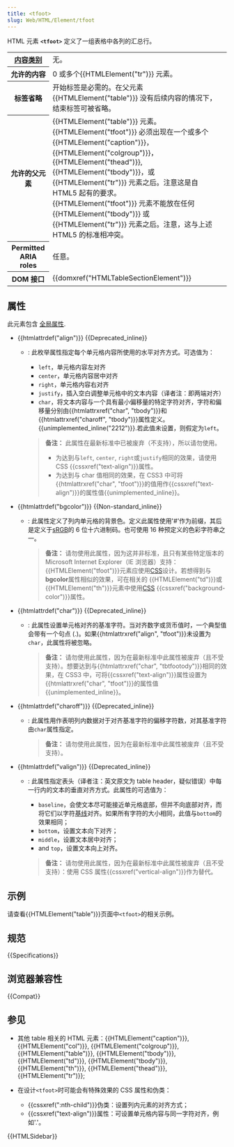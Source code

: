```yaml
---
title: <tfoot>
slug: Web/HTML/Element/tfoot
---
```


HTML 元素 **`<tfoot>`** 定义了一组表格中各列的汇总行。

<table class="properties">
 <tbody>
  <tr>
   <th scope="row"><a href="/zh-CN/docs/Web/Guide/HTML/Content_categories">内容类别</a></th>
   <td>无。</td>
  </tr>
  <tr>
   <th scope="row">允许的内容 </th>
   <td>0 或多个{{HTMLElement("tr")}} 元素。</td>
  </tr>
  <tr>
   <th scope="row">标签省略</th>
   <td>开始标签是必需的。在父元素 {{HTMLElement("table")}} 没有后续内容的情况下，结束标签可被省略。</td>
  </tr>
  <tr>
   <th scope="row">允许的父元素</th>
   <td>{{HTMLElement("table")}} 元素。{{HTMLElement("tfoot")}} 必须出现在一个或多个 {{HTMLElement("caption")}}，{{HTMLElement("colgroup")}}，{{HTMLElement("thead")}}, {{HTMLElement("tbody")}}，或 {{HTMLElement("tr")}} 元素之后。注意这是自 HTML5 起有的要求。<br>
    {{HTMLElement("tfoot")}} 元素不能放在任何 {{HTMLElement("tbody")}} 或 {{HTMLElement("tr")}} 元素之后。注意，这与上述 HTML5 的标准相冲突。</td>
  </tr>
  <tr>
   <th scope="row">Permitted ARIA roles</th>
   <td>任意。</td>
  </tr>
  <tr>
   <th scope="row">DOM 接口</th>
   <td>{{domxref("HTMLTableSectionElement")}}</td>
  </tr>
 </tbody>
</table>

## 属性

此元素包含 [全局属性](/zh-CN/docs/Web/HTML/Global_attributes).

- {{htmlattrdef("align")}} {{Deprecated_inline}}
  - : 此枚举属性指定每个单元格内容所使用的水平对齐方式。可选值为：

    - `left`，单元格内容左对齐
    - `center`，单元格内容居中对齐
    - `right`，单元格内容右对齐
    - `justify`，插入空白调整单元格中的文本内容（译者注：即两端对齐）
    - `char`，将文本内容与一个具有最小偏移量的特定字符对齐，字符和偏移量分别由{{htmlattrxref("char", "tbody")}}和{{htmlattrxref("charoff", "tbody")}}属性定义。{{unimplemented_inline("2212")}}.若此值未设置，则假定为`left`。

    > **备注：** 此属性在最新标准中已被废弃（不支持），所以请勿使用。
    >
    > - 为达到与`left`, `center`, `right`或`justify`相同的效果，请使用 CSS {{cssxref("text-align")}}属性。
    > - 为达到与 char 值相同的效果，在 CSS3 中可将{{htmlattrxref("char", "tfoot")}}的值用作{{cssxref("text-align")}}的属性值{{unimplemented_inline}}。

- {{htmlattrdef("bgcolor")}} {{Non-standard_inline}}
  - : 此属性定义了列内单元格的背景色。定义此属性使用'#'作为前缀，其后是定义于[sRGB](https://www.w3.org/Graphics/Color/sRGB)的 6 位十六进制码。也可使用 16 种预定义的色彩字符串之一。

    > **备注：** 请勿使用此属性，因为这并非标准，且只有某些特定版本的 Microsoft Internet Explorer（IE 浏览器）支持：{{HTMLElement("tfoot")}}元素应使用[CSS](/zh-CN/docs/Web/CSS)设计。若想得到与**bgcolor**属性相似的效果，可在相关的 {{HTMLElement("td")}}或{{HTMLElement("th")}}元素中使用[CSS](/zh-CN/docs/Web/CSS) {{cssxref("background-color")}}属性。

- {{htmlattrdef("char")}} {{Deprecated_inline}}
  - : 此属性设置单元格对齐的基准字符。当对齐数字或货币值时，一个典型值会带有一个句点 (.)。如果{{htmlattrxref("align", "tfoot")}}未设置为`char`，此属性将被忽略。

    > **备注：** 请勿使用此属性，因为在最新标准中此属性被废弃（且不受支持）。想要达到与{{htmlattrxref("char", "tbtfootody")}}相同的效果，在 CSS3 中，可将{{cssxref("text-align")}}属性设置为{{htmlattrxref("char", "tfoot")}}的属性值{{unimplemented_inline}}。

- {{htmlattrdef("charoff")}} {{Deprecated_inline}}
  - : 此属性用作表明列内数据对于对齐基准字符的偏移字符数，对其基准字符由`char`属性指定。

    > **备注：** 请勿使用此属性，因为在最新标准中此属性被废弃（且不受支持）。

- {{htmlattrdef("valign")}} {{Deprecated_inline}}
  - : 此属性指定表头（译者注：英文原文为 table header，疑似错误）中每一行内的文本的垂直对齐方式。此属性的可选值为：

    - `baseline`，会使文本尽可能接近单元格底部，但并不向底部对齐，而将它们以字符[基线](https://zh.wikipedia.org/wiki/%E5%9F%BA%E7%B7%9A)对齐。如果所有字符的大小相同，此值与`bottom`的效果相同；
    - `bottom`，设置文本向下对齐；
    - `middle`，设置文本居中对齐；
    - and `top`，设置文本向上对齐。

    > **备注：** 请勿使用此属性，因为在最新标准中此属性被废弃（且不受支持）：使用 CSS 属性{{cssxref("vertical-align")}}作为替代。

## 示例

请查看{{HTMLElement("table")}}页面中`<tfoot>`的相关示例。

## 规范

{{Specifications}}

## 浏览器兼容性

{{Compat}}

## 参见

- 其他 table 相关的 HTML 元素：{{HTMLElement("caption")}}, {{HTMLElement("col")}}, {{HTMLElement("colgroup")}}, {{HTMLElement("table")}}, {{HTMLElement("tbody")}}, {{HTMLElement("td")}}, {{HTMLElement("tbody")}}, {{HTMLElement("th")}}, {{HTMLElement("thead")}}, {{HTMLElement("tr")}};
- 在设计`<tfoot>`时可能会有特殊效果的 CSS 属性和伪类：

  - {{cssxref(":nth-child")}}伪类：设置列内元素的对齐方式；
  - {{cssxref("text-align")}}属性：可设置单元格内容与同一字符对齐，例如'.'。

{{HTMLSidebar}}

